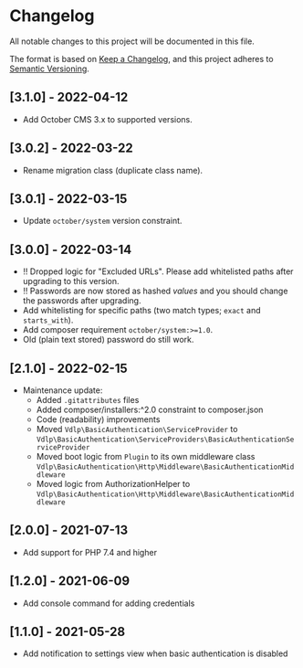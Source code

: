 # Changelog
All notable changes to this project will be documented in this file.

The format is based on [Keep a Changelog](https://keepachangelog.com/en/1.0.0/),
and this project adheres to [Semantic Versioning](https://semver.org/spec/v2.0.0.html).

## [3.1.0] - 2022-04-12

- Add October CMS 3.x to supported versions.

## [3.0.2] - 2022-03-22

- Rename migration class (duplicate class name).

## [3.0.1] - 2022-03-15

- Update `october/system` version constraint.

## [3.0.0] - 2022-03-14

- !! Dropped logic for "Excluded URLs". Please add whitelisted paths after upgrading to this version.
- !! Passwords are now stored as hashed _values_ and you should change the passwords after upgrading.
- Add whitelisting for specific paths (two match types; `exact` and `starts_with`).
- Add composer requirement `october/system:>=1.0`.
- Old (plain text stored) password do still work.

## [2.1.0] - 2022-02-15

- Maintenance update:
  - Added `.gitattributes` files
  - Added composer/installers:^2.0 constraint to composer.json
  - Code (readability) improvements
  - Moved `Vdlp\BasicAuthentication\ServiceProvider` to `Vdlp\BasicAuthentication\ServiceProviders\BasicAuthenticationServiceProvider`
  - Moved boot logic from `Plugin` to its own middleware class `Vdlp\BasicAuthentication\Http\Middleware\BasicAuthenticationMiddleware`
  - Moved logic from AuthorizationHelper to `Vdlp\BasicAuthentication\Http\Middleware\BasicAuthenticationMiddleware`

## [2.0.0] - 2021-07-13

- Add support for PHP 7.4 and higher

## [1.2.0] - 2021-06-09

- Add console command for adding credentials

## [1.1.0] - 2021-05-28

- Add notification to settings view when basic authentication is disabled
